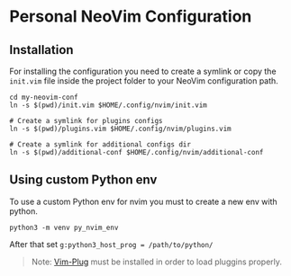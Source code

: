 # Personal NeoVim Configuration

## Installation
For installing the configuration you need to create a symlink or copy the `init.vim` file inside the project folder to your NeoVim configuration path.

```shell
cd my-neovim-conf
ln -s $(pwd)/init.vim $HOME/.config/nvim/init.vim

# Create a symlink for plugins configs
ln -s $(pwd)/plugins.vim $HOME/.config/nvim/plugins.vim

# Create a symlink for additional configs dir
ln -s $(pwd)/additional-conf $HOME/.config/nvim/additional-conf
```

## Using custom Python env
To use a custom Python env for nvim you must to create a new env with python.
```shell
python3 -m venv py_nvim_env
```

After that set `g:python3_host_prog = /path/to/python/`


> Note: [Vim-Plug](https://github.com/junegunn/vim-plug#neovim) must be installed in order to load pluggins properly.
